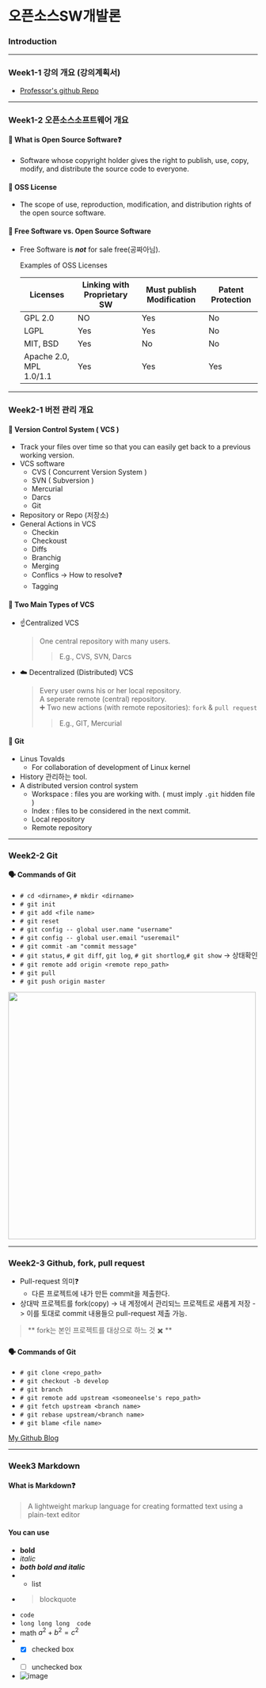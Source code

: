 # **오픈소스SW개발론**

### Introduction

-------------
### Week1-1 강의 개요 (강의계획서)
* [Professor's github Repo](https://github.com/kwanghoon)


-------------
### Week1-2 오픈소스소프트웨어 개요

#### 🤷 What is Open Source Software❓
- Software whose copyright holder gives the right to publish, use, copy, modify, and distribute the source code to everyone.

#### 📑 OSS License
- The scope of use, reproduction, modification, and distribution rights of the open source software.

#### 🥊 Free Software vs. Open Source Software
- Free Software is **_not_** for sale free(공짜아님).  

  Examples of OSS Licenses

  | Licenses | Linking with Proprietary SW | Must publish Modification | Patent Protection |
  | --- | --- | --- | --- |
  | GPL 2.0 | NO | Yes | No |
  | LGPL | Yes | Yes | No |
  | MIT, BSD | Yes | No | No |
  | Apache 2.0, MPL 1.0/1.1 | Yes | Yes | Yes |


-------------
### Week2-1 버전 관리 개요
#### 🌳 Version Control System ( VCS )
- Track your files over time so that you can easily get back to a previous working version.
- VCS software
  - CVS ( Concurrent Version System )
  - SVN ( Subversion )
  - Mercurial
  - Darcs
  - Git
- Repository or Repo (저장소)
- General Actions in VCS
  - Checkin
  - Checkoust
  - Diffs
  - Branchig
  - Merging
  - Conflics -> How to resolve❓
  - Tagging  

#### 🧰 Two Main Types of VCS
- ☝️Centralized VCS
  > One central repository with many users.  
  >>   E.g., CVS, SVN, Darcs

- ☁️ Decentralized (Distributed) VCS
  > Every user owns his or her local repository.  
  > A seperate remote (central) repository.  
  > ➕ Two new actions (with remote repositories): `fork` & `pull request`  
  >>   E.g., GIT, Mercurial

#### 🌴 Git
- Linus Tovalds
  - For collaboration of development of Linux kernel
- History 관리하는 tool.
- A distributed version control system
  - Workspace : files you are working with. ( must imply `.git` hidden file )
  - Index : files to be considered in the next commit.
  - Local repository
  - Remote repository 

-------------
### Week2-2 Git
#### 🗣️ Commands of Git
- `# cd <dirname>`, `# mkdir <dirname>`
- `# git init`
- `# git add <file name>`
- `# git reset`
- `# git config -- global user.name "username"`
- `# git config -- global user.email "useremail"`
- `# git commit -am "commit message"`
- `# git status`, `# git diff`, `git log`, `# git shortlog`,`# git show` -> 상태확인
- `# git remote add origin <remote repo_path>`
- `# git pull`
- `# git push origin master`

<img src='https://business-science.github.io/shiny-production-with-aws-book/img/09_git_cli/git_commands.png' width=500>

-------------
### Week2-3 Github, fork, pull request
* Pull-request 의미❓
  * 다른 프로젝트에 내가 만든 commit을 제출한다.
* 상대박 프로젝트를 fork(copy) -> 내 계정에서 관리되느 프로젝트로 새롭게 저장 -> 이를 토대로 commit 내용들으 pull-request 제출 가능.
> ** fork는 본인 프로젝트를 대상으로 하느 것 ✖️ **

#### 🗣️ Commands of Git
- `# git clone <repo_path>`
- `# git checkout -b develop`
- `# git branch`
- `# git remote add upstream <someoneelse's repo_path>`
- `# git fetch upstream <branch name>`
- `# git rebase upstream/<branch name>`
- `# git blame <file name>`


[My Github Blog](https://github.com/Yeonsoo-Sim)

-------------
### Week3     Markdown    
#### What is Markdown❓
> A lightweight markup language for creating formatted text using a plain-text editor

#### You can use
* **bold**
* *italic*
* **_both bold and italic_**
* * list
* > blockquote
* `code`
* ```long long long  code ```
* math $a^2 + b^2 = c^2$  
* - [X] checked box
* - [ ] unchecked box
* ![image](image_url)
